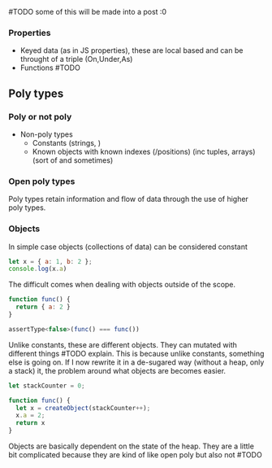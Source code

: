 #TODO some of this will be made into a post :0

### Properties
- Keyed data (as in JS properties), these are local based and can be throught of a triple (On,Under,As)
- Functions #TODO

## Poly types

### Poly or not poly
- Non-poly types
   	- Constants (strings, )
   	- Known objects with known indexes (/positions) (inc tuples, arrays) (sort of and sometimes)

### Open poly types
Poly types retain information and flow of data through the use of higher poly types.

### Objects
In simple case objects (collections of data) can be considered constant

```js
let x = { a: 1, b: 2 };
console.log(x.a)
```

The difficult comes when dealing with objects outside of the scope.

```js
function func() {
  return { a: 2 }
}

assertType<false>(func() === func())
```

Unlike constants, these are different objects. They can mutated with different things #TODO explain. This is because unlike constants, something else is going on. If I now rewrite it in a de-sugared way (without a heap, only a stack) it, the problem around what objects are becomes easier.

```js
let stackCounter = 0;

function func() {
  let x = createObject(stackCounter++);
  x.a = 2;
  return x
}
```

Objects are basically dependent on the state of the heap. They are a little bit complicated because they are kind of like open poly but also not #TODO
